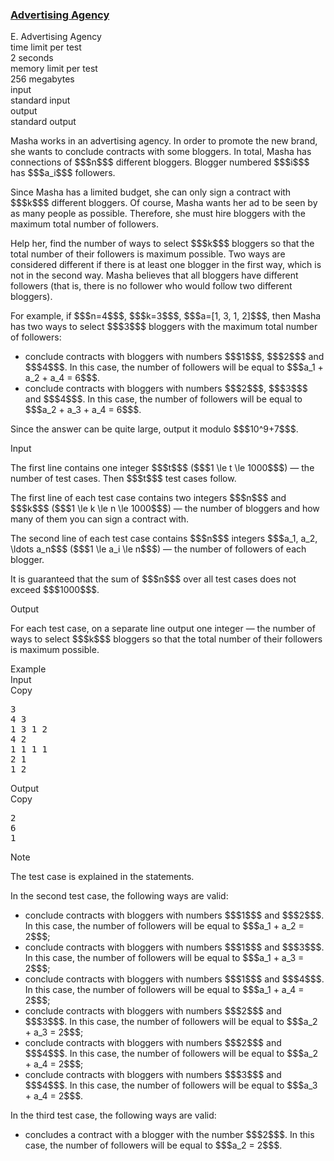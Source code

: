 <h3><a href="https://codeforces.com/contest/1475/problem/E" target="_blank" rel="noopener noreferrer">Advertising Agency</a></h3>

<div class="header"><div class="title">E. Advertising Agency</div><div class="time-limit"><div class="property-title">time limit per test</div>2 seconds</div><div class="memory-limit"><div class="property-title">memory limit per test</div>256 megabytes</div><div class="input-file input-standard"><div class="property-title">input</div>standard input</div><div class="output-file output-standard"><div class="property-title">output</div>standard output</div></div><div><p>Masha works in an advertising agency. In order to promote the new brand, she wants to conclude contracts with some bloggers. In total, Masha has connections of $$$n$$$ different bloggers. Blogger numbered $$$i$$$ has $$$a_i$$$ followers.</p><p>Since Masha has a limited budget, she can only sign a contract with $$$k$$$ different bloggers. Of course, Masha wants her ad to be seen by as many people as possible. Therefore, she must hire bloggers with the maximum total number of followers.</p><p>Help her, find the number of ways to select $$$k$$$ bloggers so that the total number of their followers is maximum possible. Two ways are considered different if there is at least one blogger in the first way, which is not in the second way. Masha believes that all bloggers have different followers (that is, there is no follower who would follow two different bloggers).</p><p>For example, if $$$n=4$$$, $$$k=3$$$, $$$a=[1, 3, 1, 2]$$$, then Masha has two ways to select $$$3$$$ bloggers with the maximum total number of followers: </p><ul> <li> conclude contracts with bloggers with numbers $$$1$$$, $$$2$$$ and $$$4$$$. In this case, the number of followers will be equal to $$$a_1 + a_2 + a_4 = 6$$$. </li><li> conclude contracts with bloggers with numbers $$$2$$$, $$$3$$$ and $$$4$$$. In this case, the number of followers will be equal to $$$a_2 + a_3 + a_4 = 6$$$. </li></ul><p>Since the answer can be quite large, <span class="tex-font-style-bf">output it modulo $$$10^9+7$$$</span>.</p></div><div class="input-specification"><div class="section-title">Input</div><p>The first line contains one integer $$$t$$$ ($$$1 \le t \le 1000$$$) — the number of test cases. Then $$$t$$$ test cases follow.</p><p>The first line of each test case contains two integers $$$n$$$ and $$$k$$$ ($$$1 \le k \le n \le 1000$$$) — the number of bloggers and how many of them you can sign a contract with.</p><p>The second line of each test case contains $$$n$$$ integers $$$a_1, a_2, \ldots a_n$$$ ($$$1 \le a_i \le n$$$) — the number of followers of each blogger.</p><p>It is guaranteed that the sum of $$$n$$$ over all test cases does not exceed $$$1000$$$.</p></div><div class="output-specification"><div class="section-title">Output</div><p>For each test case, on a separate line output one integer — the number of ways to select $$$k$$$ bloggers so that the total number of their followers is maximum possible.</p></div><div class="sample-tests"><div class="section-title">Example</div><div class="sample-test"><div class="input"><div class="title">Input<div title="Copy" data-clipboard-target="#id008720906613566233" id="id00626027016810861" class="input-output-copier">Copy</div></div><pre id="id008720906613566233">3
4 3
1 3 1 2
4 2
1 1 1 1
2 1
1 2
</pre></div><div class="output"><div class="title">Output<div title="Copy" data-clipboard-target="#id005385765986902935" id="id003717475489423061" class="input-output-copier">Copy</div></div><pre id="id005385765986902935">2
6
1
</pre></div></div></div><div class="note"><div class="section-title">Note</div><p>The test case is explained in the statements.</p><p>In the second test case, the following ways are valid: </p><ul> <li> conclude contracts with bloggers with numbers $$$1$$$ and $$$2$$$. In this case, the number of followers will be equal to $$$a_1 + a_2 = 2$$$; </li><li> conclude contracts with bloggers with numbers $$$1$$$ and $$$3$$$. In this case, the number of followers will be equal to $$$a_1 + a_3 = 2$$$; </li><li> conclude contracts with bloggers with numbers $$$1$$$ and $$$4$$$. In this case, the number of followers will be equal to $$$a_1 + a_4 = 2$$$; </li><li> conclude contracts with bloggers with numbers $$$2$$$ and $$$3$$$. In this case, the number of followers will be equal to $$$a_2 + a_3 = 2$$$; </li><li> conclude contracts with bloggers with numbers $$$2$$$ and $$$4$$$. In this case, the number of followers will be equal to $$$a_2 + a_4 = 2$$$; </li><li> conclude contracts with bloggers with numbers $$$3$$$ and $$$4$$$. In this case, the number of followers will be equal to $$$a_3 + a_4 = 2$$$. </li></ul><p>In the third test case, the following ways are valid: </p><ul> <li> concludes a contract with a blogger with the number $$$2$$$. In this case, the number of followers will be equal to $$$a_2 = 2$$$. </li></ul></div>